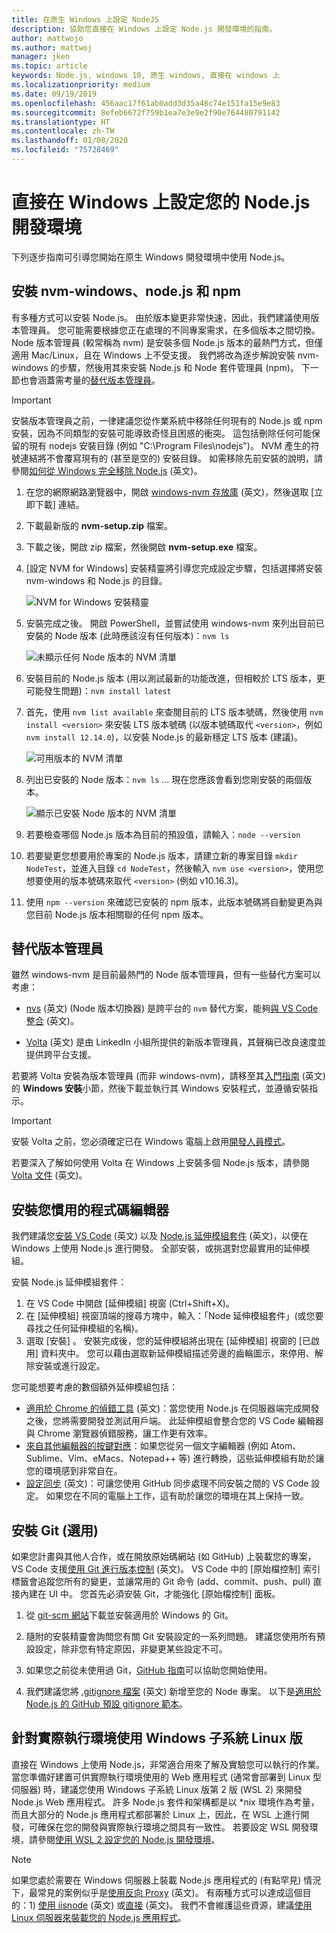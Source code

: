 ```yaml
---
title: 在原生 Windows 上設定 NodeJS
description: 協助您直接在 Windows 上設定 Node.js 開發環境的指南。
author: mattwojo
ms.author: mattwoj
manager: jken
ms.topic: article
keywords: Node.js, windows 10, 原生 windows, 直接在 windows 上
ms.localizationpriority: medium
ms.date: 09/19/2019
ms.openlocfilehash: 456aac17f61ab0add3d35a48c74e151fa15e9e83
ms.sourcegitcommit: 8efeb6672f759b1ea7e3e9e2f90e764480791142
ms.translationtype: HT
ms.contentlocale: zh-TW
ms.lasthandoff: 01/08/2020
ms.locfileid: "75728469"
---
```

# <a name="set-up-your-nodejs-development-environment-directly-on-windows"></a>直接在 Windows 上設定您的 Node.js 開發環境

下列逐步指南可引導您開始在原生 Windows 開發環境中使用 Node.js。

## <a name="install-nvm-windows-nodejs-and-npm"></a>安裝 nvm-windows、node.js 和 npm

有多種方式可以安裝 Node.js。 由於版本變更非常快速，因此，我們建議使用版本管理員。 您可能需要根據您正在處理的不同專案需求，在多個版本之間切換。 Node 版本管理員 (較常稱為 nvm) 是安裝多個 Node.js 版本的最熱門方式，但僅適用 Mac/Linux，且在 Windows 上不受支援。 我們將改為逐步解說安裝 nvm-windows 的步驟，然後用其來安裝 Node.js 和 Node 套件管理員 (npm)。 下一節也會涵蓋需考量的[替代版本管理員](#alternative-version-managers)。

> [!IMPORTANT]
> 安裝版本管理員之前，一律建議您從作業系統中移除任何現有的 Node.js 或 npm 安裝，因為不同類型的安裝可能導致奇怪且困惑的衝突。 這包括刪除任何可能保留的現有 nodejs 安裝目錄 (例如 "C:\Program Files\nodejs")。 NVM 產生的符號連結將不會覆寫現有的 (甚至是空的) 安裝目錄。 如需移除先前安裝的說明，請參閱[如何從 Windows 完全移除 Node.js](https://stackoverflow.com/questions/20711240/how-to-completely-remove-node-js-from-windows) \(英文\)。

1. 在您的網際網路瀏覽器中，開啟 [windows-nvm 存放庫](https://github.com/coreybutler/nvm-windows#node-version-manager-nvm-for-windows) \(英文\)，然後選取 [立即下載]  連結。
2. 下載最新版的 **nvm-setup.zip** 檔案。
3. 下載之後，開啟 zip 檔案，然後開啟 **nvm-setup.exe** 檔案。
4. [設定 NVM for Windows] 安裝精靈將引導您完成設定步驟，包括選擇將安裝 nvm-windows 和 Node.js 的目錄。

    ![NVM for Windows 安裝精靈](../images/install-nvm-for-windows-wizard.png)

5. 安裝完成之後。 開啟 PowerShell，並嘗試使用 windows-nvm 來列出目前已安裝的 Node 版本 (此時應該沒有任何版本)：`nvm ls`

    ![未顯示任何 Node 版本的 NVM 清單](../images/windows-nvm-powershell-no-node.png)

6. 安裝目前的 Node.js 版本 (用以測試最新的功能改進，但相較於 LTS 版本，更可能發生問題)：`nvm install latest`
7. 首先，使用 `nvm list available` 來查閱目前的 LTS 版本號碼，然後使用 `nvm install <version>` 來安裝 LTS 版本號碼 (以版本號碼取代 `<version>`，例如 `nvm install 12.14.0`)，以安裝 Node.js 的最新穩定 LTS 版本 (建議)。

    ![可用版本的 NVM 清單](../images/windows-nvm-list.png)

8. 列出已安裝的 Node 版本：`nvm ls` ... 現在您應該會看到您剛安裝的兩個版本。

    ![顯示已安裝 Node 版本的 NVM 清單](../images/windows-nvm-node-installs.png)

9. 若要檢查哪個 Node.js 版本為目前的預設值，請輸入：`node --version`
10. 若要變更您想要用於專案的 Node.js 版本，請建立新的專案目錄 `mkdir NodeTest`，並進入目錄 `cd NodeTest`，然後輸入 `nvm use <version>`，使用您想要使用的版本號碼來取代 `<version>` (例如 v10.16.3)。
11. 使用 `npm --version` 來確認已安裝的 npm 版本，此版本號碼將自動變更為與您目前 Node.js 版本相關聯的任何 npm 版本。

## <a name="alternative-version-managers"></a>替代版本管理員

雖然 windows-nvm 是目前最熱門的 Node 版本管理員，但有一些替代方案可以考慮：

- [nvs](https://github.com/jasongin/nvs) \(英文\) (Node 版本切換器) 是跨平台的 `nvm` 替代方案，能夠[與 VS Code 整合](https://github.com/jasongin/nvs/blob/master/doc/VSCODE.md) \(英文\)。

- [Volta](https://github.com/volta-cli/volta#installing-volta) \(英文\) 是由 LinkedIn 小組所提供的新版本管理員，其聲稱已改良速度並提供跨平台支援。

若要將 Volta 安裝為版本管理員 (而非 windows-nvm)，請移至其[入門指南](https://docs.volta.sh/guide/getting-started) \(英文\) 的 **Windows 安裝**小節，然後下載並執行其 Windows 安裝程式，並遵循安裝指示。

> [!IMPORTANT]
> 安裝 Volta 之前，您必須確定已在 Windows 電腦上啟用[開發人員模式](https://docs.microsoft.com/windows/uwp/get-started/enable-your-device-for-development#accessing-settings-for-developers)。

若要深入了解如何使用 Volta 在 Windows 上安裝多個 Node.js 版本，請參閱 [Volta 文件](https://docs.volta.sh/guide/understanding#managing-your-toolchain) \(英文\)。

## <a name="install-your-favorite-code-editor"></a>安裝您慣用的程式碼編輯器

我們建議您[安裝 VS Code](https://code.visualstudio.com) \(英文\) 以及 [Node.js 延伸模組套件](https://marketplace.visualstudio.com/items?itemName=waderyan.nodejs-extension-pack) \(英文\)，以便在 Windows 上使用 Node.js 進行開發。 全部安裝，或挑選對您最實用的延伸模組。

安裝 Node.js 延伸模組套件：

1. 在 VS Code 中開啟 [延伸模組]  視窗 (Ctrl+Shift+X)。
2. 在 [延伸模組] 視窗頂端的搜尋方塊中，輸入：「Node 延伸模組套件」(或您要尋找之任何延伸模組的名稱)。
3. 選取 [安裝]  。 安裝完成後，您的延伸模組將出現在 [延伸模組]  視窗的 [已啟用] 資料夾中。 您可以藉由選取新延伸模組描述旁邊的齒輪圖示，來停用、解除安裝或進行設定。

您可能想要考慮的數個額外延伸模組包括：

- [適用於 Chrome 的偵錯工具](https://code.visualstudio.com/blogs/2016/02/23/introducing-chrome-debugger-for-vs-code) \(英文\)：當您使用 Node.js 在伺服器端完成開發之後，您將需要開發並測試用戶端。 此延伸模組會整合您的 VS Code 編輯器與 Chrome 瀏覽器偵錯服務，讓工作更有效率。
- [來自其他編輯器的按鍵對應](https://marketplace.visualstudio.com/search?target=VSCode&category=Keymaps&sortBy=Downloads)：如果您從另一個文字編輯器 (例如 Atom、Sublime、Vim、eMacs、Notepad++ 等) 進行轉換，這些延伸模組有助於讓您的環境感到非常自在。
- [設定同步](https://marketplace.visualstudio.com/items?itemName=Shan.code-settings-sync) \(英文\)：可讓您使用 GitHub 同步處理不同安裝之間的 VS Code 設定。 如果您在不同的電腦上工作，這有助於讓您的環境在其上保持一致。

## <a name="install-git-optional"></a>安裝 Git (選用)

如果您計畫與其他人合作，或在開放原始碼網站 (如 GitHub) 上裝載您的專案，VS Code 支援[使用 Git 進行版本控制](https://code.visualstudio.com/docs/editor/versioncontrol#_git-support) \(英文\)。 VS Code 中的 [原始檔控制] 索引標籤會追蹤您所有的變更，並讓常用的 Git 命令 (add、commit、push、pull) 直接內建在 UI 中。 您首先必須安裝 Git，才能強化 [原始檔控制] 面板。

1. 從 [git-scm 網站](https://git-scm.com/download/win)下載並安裝適用於 Windows 的 Git。

2. 隨附的安裝精靈會詢問您有關 Git 安裝設定的一系列問題。 建議您使用所有預設設定，除非您有特定原因，非變更某些設定不可。

3. 如果您之前從未使用過 Git，[GitHub 指南](https://guides.github.com/)可以協助您開始使用。

4. 我們建議您將 [.gitignore 檔案](https://help.github.com/en/articles/ignoring-files) \(英文\) 新增至您的 Node 專案。 以下是[適用於 Node.js 的 GitHub 預設 gitignore 範本](https://github.com/github/gitignore/blob/master/Node.gitignore)。

## <a name="use-windows-subsystem-for-linux-for-production"></a>針對實際執行環境使用 Windows 子系統 Linux 版

直接在 Windows 上使用 Node.js，非常適合用來了解及實驗您可以執行的作業。 當您準備好建置可供實際執行環境使用的 Web 應用程式 (通常會部署到 Linux 型伺服器) 時，建議您使用 Windows 子系統 Linux 版第 2 版 (WSL 2) 來開發 Node.js Web 應用程式。 許多 Node.js 套件和架構都是以 *nix 環境作為考量，而且大部分的 Node.js 應用程式都部署於 Linux 上，因此，在 WSL 上進行開發，可確保在您的開發與實際執行環境之間具有一致性。 若要設定 WSL 開發環境，請參閱[使用 WSL 2 設定您的 Node.js 開發環境](./setup-on-wsl2.md)。

> [!NOTE]
> 如果您處於需要在 Windows 伺服器上裝載 Node.js 應用程式的 (有點罕見) 情況下，最常見的案例似乎是[使用反向 Proxy](https://medium.com/intrinsic/why-should-i-use-a-reverse-proxy-if-node-js-is-production-ready-5a079408b2ca) \(英文\)。 有兩種方式可以達成這個目的：1) [使用 iisnode](https://harveywilliams.net/blog/installing-iisnode) \(英文\) 或[直接](https://dev.to/petereysermans/hosting-a-node-js-application-on-windows-with-iis-as-reverse-proxy-397b) \(英文\)。 我們不會維護這些資源，建議[使用 Linux 伺服器來裝載您的 Node.js 應用程式](https://docs.microsoft.com/azure/app-service/app-service-web-get-started-nodejs)。
